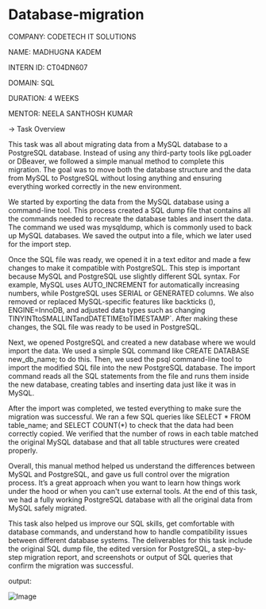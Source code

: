 # Database-migration

COMPANY: CODETECH IT SOLUTIONS

NAME: MADHUGNA KADEM

INTERN ID: CT04DN607

DOMAIN: SQL

DURATION: 4 WEEKS

MENTOR: NEELA SANTHOSH KUMAR

-> Task Overview

This task was all about migrating data from a MySQL database to a PostgreSQL database. Instead of using any third-party tools like pgLoader or DBeaver, we followed a simple manual method to complete this migration. The goal was to move both the database structure and the data from MySQL to PostgreSQL without losing anything and ensuring everything worked correctly in the new environment.

We started by exporting the data from the MySQL database using a command-line tool. This process created a SQL dump file that contains all the commands needed to recreate the database tables and insert the data. The command we used was mysqldump, which is commonly used to back up MySQL databases. We saved the output into a file, which we later used for the import step.

Once the SQL file was ready, we opened it in a text editor and made a few changes to make it compatible with PostgreSQL. This step is important because MySQL and PostgreSQL use slightly different SQL syntax. For example, MySQL uses AUTO_INCREMENT for automatically increasing numbers, while PostgreSQL uses SERIAL or GENERATED columns. We also removed or replaced MySQL-specific features like backticks (), ENGINE=InnoDB, and adjusted data types such as changing TINYINTtoSMALLINTandDATETIMEtoTIMESTAMP`. After making these changes, the SQL file was ready to be used in PostgreSQL.

Next, we opened PostgreSQL and created a new database where we would import the data. We used a simple SQL command like CREATE DATABASE new_db_name; to do this. Then, we used the psql command-line tool to import the modified SQL file into the new PostgreSQL database. The import command reads all the SQL statements from the file and runs them inside the new database, creating tables and inserting data just like it was in MySQL.

After the import was completed, we tested everything to make sure the migration was successful. We ran a few SQL queries like SELECT * FROM table_name; and SELECT COUNT(*) to check that the data had been correctly copied. We verified that the number of rows in each table matched the original MySQL database and that all table structures were created properly.

Overall, this manual method helped us understand the differences between MySQL and PostgreSQL, and gave us full control over the migration process. It’s a great approach when you want to learn how things work under the hood or when you can't use external tools. At the end of this task, we had a fully working PostgreSQL database with all the original data from MySQL safely migrated.

This task also helped us improve our SQL skills, get comfortable with database commands, and understand how to handle compatibility issues between different database systems. The deliverables for this task include the original SQL dump file, the edited version for PostgreSQL, a step-by-step migration report, and screenshots or output of SQL queries that confirm the migration was successful.

output:

![Image](https://github.com/user-attachments/assets/8fb52317-75b8-471e-a46a-49f4a3fc9f08)

